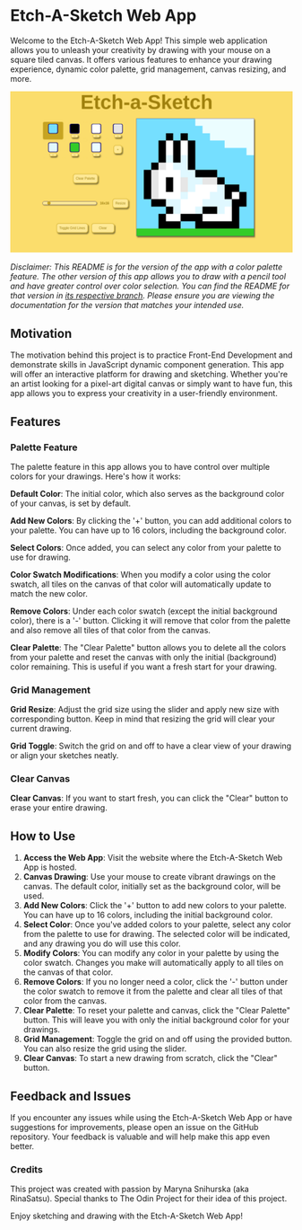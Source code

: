 # Etch-A-Sketch Web App
Welcome to the Etch-A-Sketch Web App! This simple web application allows you to unleash your creativity by drawing with your mouse on a square tiled canvas. It offers various features to enhance your drawing experience, dynamic color palette, grid management, canvas resizing, and more.

![Screenshot](screenshot.png)

*Disclaimer: This README is for the version of the app with a color palette feature. The other version of this app allows you to draw with a pencil tool and have greater control over color selection. You can find the README for that version in [its respective branch](../../tree/one-color). Please ensure you are viewing the documentation for the version that matches your intended use.*

## Motivation
The motivation behind this project is to practice Front-End Development and demonstrate skills in JavaScript dynamic component generation. This app will offer an interactive platform for drawing and sketching. Whether you're an artist looking for a pixel-art digital canvas or simply want to have fun, this app allows you to express your creativity in a user-friendly environment.

## Features
### Palette Feature

The palette feature in this app allows you to have control over multiple colors for your drawings. Here's how it works:

**Default Color**: The initial color, which also serves as the background color of your canvas, is set by default.

**Add New Colors**: By clicking the '+' button, you can add additional colors to your palette. You can have up to 16 colors, including the background color.

**Select Colors**: Once added, you can select any color from your palette to use for drawing.

**Color Swatch Modifications**: When you modify a color using the color swatch, all tiles on the canvas of that color will automatically update to match the new color.

**Remove Colors**: Under each color swatch (except the initial background color), there is a '-' button. Clicking it will remove that color from the palette and also remove all tiles of that color from the canvas.

**Clear Palette**: The "Clear Palette" button allows you to delete all the colors from your palette and reset the canvas with only the initial (background) color remaining. This is useful if you want a fresh start for your drawing.

### Grid Management
**Grid Resize**: Adjust the grid size using the slider and apply new size with corresponding button. Keep in mind that resizing the grid will clear your current drawing.

**Grid Toggle**: Switch the grid on and off to have a clear view of your drawing or align your sketches neatly.

### Clear Canvas
**Clear Canvas**: If you want to start fresh, you can click the "Clear" button to erase your entire drawing.

## How to Use
1. **Access the Web App**: Visit the website where the Etch-A-Sketch Web App is hosted.
2. **Canvas Drawing**: Use your mouse to create vibrant drawings on the canvas. The default color, initially set as the background color, will be used.
3. **Add New Colors**: Click the '+' button to add new colors to your palette. You can have up to 16 colors, including the initial background color.
4. **Select Color**: Once you've added colors to your palette, select any color from the palette to use for drawing. The selected color will be indicated, and any drawing you do will use this color.
5. **Modify Colors**: You can modify any color in your palette by using the color swatch. Changes you make will automatically apply to all tiles on the canvas of that color.
6. **Remove Colors**: If you no longer need a color, click the '-' button under the color swatch to remove it from the palette and clear all tiles of that color from the canvas.
7. **Clear Palette**: To reset your palette and canvas, click the "Clear Palette" button. This will leave you with only the initial background color for your drawings.
8. **Grid Management**: Toggle the grid on and off using the provided button. You can also resize the grid using the slider.
9. **Clear Canvas**: To start a new drawing from scratch, click the "Clear" button.

## Feedback and Issues
If you encounter any issues while using the Etch-A-Sketch Web App or have suggestions for improvements, please open an issue on the GitHub repository. Your feedback is valuable and will help make this app even better.

### Credits
This project was created with passion by  Maryna Snihurska (aka RinaSatsu). Special thanks to The Odin Project for their idea of this project.

Enjoy sketching and drawing with the Etch-A-Sketch Web App!
